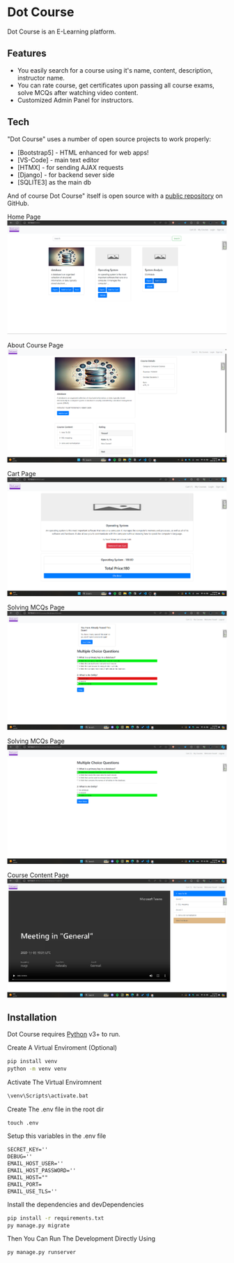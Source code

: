 # Dot Course

Dot Course is an E-Learning platform.

## Features

- You easily search for a course using it's name, content, description, instructor name.
- You can rate course, get certificates upon passing all course exams, solve MCQs after watching video content.
- Customized Admin Panel for instructors.


## Tech

"Dot Course" uses a number of open source projects to work properly:

- [Bootstrap5] - HTML enhanced for web apps!
- [VS-Code] - main text editor
- [HTMX] - for sending AJAX requests
- [Django] - for backend sever side 
- [SQLITE3] as the main db 

And of course Dot Course" itself is open source with a [public repository](https://github.com/YousefSedik/Dot-Course/) on GitHub.

Home Page
![Home Page](project-images/Home%20Page.png)

About Course Page
![About Course View](project-images/About%20Course%20View.png)

Cart Page
![Cart View](project-images/Cart%20View%20.png)

Solving MCQs Page
![Solving MCQs](project-images/Solving%20MCQs%20%20-Not%20Right%20Answers%20.png)

Solving MCQs Page
![Solving MCQs](project-images/Solving%20MCQs.png)

Course Content Page
![View Course Content](project-images/View%20Course%20Content.png)
## Installation

Dot Course requires [Python](https://www.python.org/downloads/) v3+ to run.

Create A Virtual Enviroment (Optional)
```sh
pip install venv 
python -m venv venv
```
Activate The Virtual Enviromnent 
```sh
\venv\Scripts\activate.bat
```
Create The .env file in the root dir
```
touch .env 
```
Setup this variables in the .env file 
```
SECRET_KEY=''
DEBUG=''
EMAIL_HOST_USER=''
EMAIL_HOST_PASSWORD=''
EMAIL_HOST=""
EMAIL_PORT=   
EMAIL_USE_TLS=''
```

Install the dependencies and devDependencies
```sh
pip install -r requirements.txt
py manage.py migrate 
```
Then You Can Run The Development Directly Using
```sh
py manage.py runserver  
```

